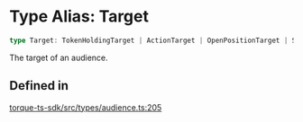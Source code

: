 # Type Alias: Target

```ts
type Target: TokenHoldingTarget | ActionTarget | OpenPositionTarget | StakedSolTarget;
```

The target of an audience.

## Defined in

[torque-ts-sdk/src/types/audience.ts:205](https://github.com/torque-labs/torque-ts-sdk/blob/e34efdf278512e8a58bacdba966e9cd90b1db20a/src/types/audience.ts#L205)
